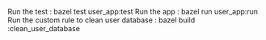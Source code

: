 Run the test : bazel test user_app:test
Run the app : bazel run user_app:run
Run the custom rule to clean user database : bazel build :clean_user_database